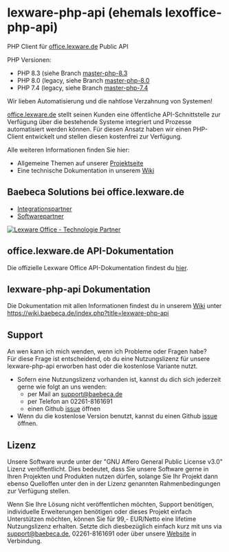 # lexware-php-api (ehemals lexoffice-php-api)
PHP Client für [office.lexware.de](https://office.lexware.de/?cid=6143&pid=pmc&utm_medium=affiliate&utm_source=baebeca&utm_campaign=start) Public API

PHP Versionen:
* PHP 8.3 (siehe Branch [master-php-8.3](https://github.com/Baebeca-Solutions/lexware-php-api/tree/master-php-8.3)
* PHP 8.0 (legacy, siehe Branch [master-php-8.0](https://github.com/Baebeca-Solutions/lexware-php-api/tree/master-php-8.0)
* PHP 7.4 (legacy, siehe Branch [master-php-7.4](https://github.com/Baebeca-Solutions/lexware-php-api/tree/master-php-7.4)

Wir lieben Automatisierung und die nahtlose Verzahnung von Systemen!

[office.lexware.de](https://office.lexware.de/?cid=6143&pid=pmc&utm_medium=affiliate&utm_source=baebeca&utm_campaign=start) stellt seinen Kunden eine öffentliche API-Schnittstelle zur Verfügung über die 
bestehende Systeme integriert und Prozesse automatisiert werden können. Für diesen Ansatz haben 
wir einen PHP-Client entwickelt und stellen diesen kostenfrei zur Verfügung. 

Alle weiteren Informationen finden Sie hier:
* Allgemeine Themen auf unserer [Projektseite](https://www.baebeca.de/softwareentwicklung/projekte/lexware-php-client/)
* Eine technische Dokumentation in unserem [Wiki](https://wiki.baebeca.de/index.php?title=lexware-php-api)
 
## Baebeca Solutions bei office.lexware.de
* [Integrationspartner](https://office.lexware.de/partner/public-api/integrationspartner/?cid=6143&pid=pmc&utm_medium=affiliate&utm_source=baebeca&utm_campaign=start)
* [Softwarepartner](https://office.lexware.de/partner/?cid=6143&pid=pmc&utm_medium=affiliate&utm_source=baebeca&utm_campaign=start)

[![Lexware Office - Technologie Partner](https://www.baebeca.de/wp-content/uploads/2024/09/Lexware-Office_TP_Badge_rgb-1-300x199.png)](https://office.lexware.de/?cid=6143&pid=pmc&utm_medium=affiliate&utm_source=baebeca&utm_campaign=start)

## office.lexware.de API-Dokumentation
Die offizielle Lexware Office API-Dokumentation findest du [hier](https://developers.lexoffice.io/docs/).

## lexware-php-api Dokumentation
Die Dokumentation mit allen Informationen findest du in unserem [Wiki](https://wiki.baebeca.de/index.php?title=lexware-php-api) unter https://wiki.baebeca.de/index.php?title=lexware-php-api

## Support
An wen kann ich mich wenden, wenn ich Probleme oder Fragen habe?<br>
Für diese Frage ist entscheidend, ob du eine Nutzungslizenz für unsere lexware-php-api erworben hast oder die kostenlose Variante nutzt.

* Sofern eine Nutzungslizenz vorhanden ist, kannst du dich sich jederzeit gerne wie folgt an uns wenden:
  * per Mail an support@baebeca.de
  * per Telefon an 02261-8161691
  * einen Github [issue](https://github.com/Baebeca-Solutions/lexware-php-api/issues) öffnen
* Wenn du die kostenlose Version benutzt, kannst du einen Github [issue](https://github.com/Baebeca-Solutions/lexware-php-api/issues) öffnen.

## Lizenz
Unsere Software wurde unter der "GNU Affero General Public License v3.0" Lizenz veröffentlicht. 
Dies bedeutet, dass Sie unsere Software gerne in Ihren Projekten und Produkten nutzen dürfen, 
solange Sie Ihr Projekt dann ebenso Quelloffen unter den in der Lizenz genannten Rahmenbedingungen 
zur Verfügung stellen.

Wenn Sie Ihre Lösung nicht veröffentlichen möchten, Support benötigen, individuelle 
Erweiterungen benötigen oder dieses Projekt einfach Unterstützen möchten, können Sie für 99,- EUR/Netto eine lifetime Nutzungslizenz erhalten. Setzte dich diesbezüglich einfach kurz mit uns via support@baebeca.de, 02261-8161691 oder über unsere [Website](https://www.baebeca.de/softwareentwicklung/projekte/lexware-php-client/) in Verbindung.